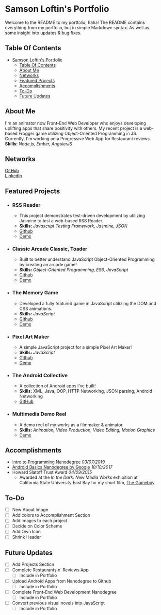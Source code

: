 # Samson Loftin's Portfolio
Welcome to the README to my portfolio, haha! The README contains everything from my portfolio, but in simple Markdown syntax. As well as some insight into updates & bug fixes.

## Table Of Contents
- [Samson Loftin's Portfolio](#samson-loftins-portfolio)
  - [Table Of Contents](#table-of-contents)
  - [About Me](#about-me)
  - [Networks](#networks)
  - [Featured Projects](#featured-projects)
  - [Accomplishments](#accomplishments)
  - [To-Do](#to-do)
  - [Future Updates](#future-updates)

## About Me
I'm an animator now Front-End Web Developer who enjoys developing uplifting apps that share positivity with others. My recent project is a web-based Frogger game utilizing Object-Oriented Programming in JS. Currently, I'm working on a Progressive Web App for Restaurant reviews. <br>
**Skills:** *Node.js, Ember, AngularJS*

## Networks
[GitHub](https://github.com/samsonloftin/) <br>
[LinkedIn](https://www.linkedin.com/in/samsonloftin/) <br>

## Featured Projects
- ### RSS Reader
  - This project demonstrates test-driven development by utilizing Jasmine to test a web-based RSS Reader.
  - **Skills:** *Javascript Testing Framework, Jasmine, JSON*
  - [Github](https://github.com/samsonloftin/rss-reader)
  - [Demo](https://samsonloftin.github.io/rss-reader/)
- ### Classic Arcade Classic, Toader
  - Built to better understand JavaScript Object-Oriented Programming by creating an arcade game!
  - **Skills:** *Object-Oriented Programming, ES6, JavaScript*
  - [Github](https://github.com/samsonloftin/classic-arcade-classic-toader)
  - [Demo](https://samsonloftin.github.io/classic-arcade-classic-toader/)
- ### The Memory Game
  - Developed a fully featured game in JavaScript utilizing the DOM and CSS animations.
  - **Skills:** *JavaScript*
  - [Github](https://github.com/samsonloftin/the-memory-game)
  - [Demo](https://samsonloftin.github.io/The-Memory-Game/)
- ### Pixel Art Maker
  - A simple JavaScript project for a simple Pixel Art Maker!
  - **Skills:** *JavaScript*
  - [Github](https://github.com/samsonloftin/pixel-art-maker)
  - [Demo](https://samsonloftin.github.io/pixel-art-maker/)
- ### The Android Collective
  - A collection of Android apps I've built!
  - **Skills:** XML, Java, OOP, HTTP Networking, JSON parsing, Android Networking
  - [GitHub](https://github.com/samsonloftin/the-android-collective)
- ### Multimedia Demo Reel
  - A demo reel of my works as a filmmaker & animator.
  - **Skills:** *Animation, Video Production, Video Editing, Motion Graphics*
  - [Demo](https://youtu.be/Mp3bRlSl448)

## Accomplishments
- [Intro to Programming Nanodegree](https://confirm.udacity.com/FDFPDLSL) *03/07/2019*
- [Android Basics Nanodegree by Google](https://confirm.udacity.com/TTNWDSXN) *10/10/2017*
- Howard Slatoff Trust Award *04/09/2015*
  - Awarded at the *In the Dark: New Media Works* exhibition at California State University East Bay for my short film, [The Gameboy](https://youtu.be/e2kZOTx0UCE).

## To-Do
- [ ] New About Image
- [ ] Add colors to Accomplishment Section
- [ ] Add images to each project
- [ ] Decide on Color Scheme
- [ ] Add Own Icon
- [ ] Shrink Header

## Future Updates
- [ ] Add Projects Section
- [ ] Complete Restaurants n' Reviews App
  - [ ] Include in Portfolio
- [ ] Upload Android Apps from Nanodegree to Github
  - [ ] Include in Portfolio
- [ ] Complete Front-End Web Development Nanodegree
  - [ ] Include in Portfolio
- [ ] Convert previous visual novels into JavaScript
  - [ ] Include in Portfolio